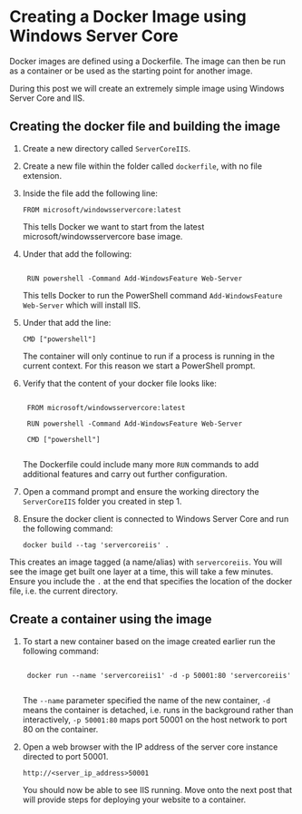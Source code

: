 # Creating a Docker Image using Windows Server Core
Docker images are defined using a Dockerfile. The image can then be run as a container or be used as the starting point for another image.

During this post we will create an extremely simple image using Windows Server Core and IIS.

## Creating the docker file and building the image
1. Create a new directory called ```ServerCoreIIS```.
2. Create a new file within the folder called ```dockerfile```, with no file extension.
3. Inside the file add the following line:

    <code>FROM microsoft/windowsservercore:latest</code>
    
    This tells Docker we want to start from the latest microsoft/windowsservercore base image.
4. Under that add the following:

    <code>
    RUN powershell -Command Add-WindowsFeature Web-Server</code>

    This tells Docker to run the PowerShell command ```Add-WindowsFeature Web-Server``` which will install IIS.

5. Under that add the line:

    <code>CMD ["powershell"]</code>
    
    The container will only continue to run if a process is running in the current context. For this reason we start a PowerShell prompt.

6. Verify that the content of your docker file looks like:

    <code>
    FROM microsoft/windowsservercore:latest<br />
    RUN powershell -Command Add-WindowsFeature Web-Server<br />
    CMD ["powershell"]
    </code>
    
    The Dockerfile could include many more ```RUN``` commands to add additional features and carry out further configuration.

7. Open a command prompt and ensure the working directory the ```ServerCoreIIS``` folder you created in step 1.

8. Ensure the docker client is connected to Windows Server Core and run the following command:

    <code>docker build --tag 'servercoreiis' .</code> 

This creates an image tagged (a name/alias) with ```servercoreiis```. You will see the image get built one layer at a time, this will take a few minutes. Ensure you include the ```.``` at the end that specifies the location of the docker file, i.e. the current directory.

## Create a container using the image
1. To start a new container based on the image created earlier run the following command:

    <code>
    docker run --name 'servercoreiis1' -d -p 50001:80 'servercoreiis'
    </code>
    
    The ```--name``` parameter specified the name of the new container, ```-d``` means the container is detached, i.e. runs in the background rather than interactively, ```-p 50001:80``` maps port 50001 on the host network to port 80 on the container.
    
2. Open a web browser with the IP address of the server core instance directed to port 50001.

    <code>http://&lt;server_ip_address&gt;50001</code>

    You should now be able to see IIS running. Move onto the next post that will provide steps for deploying your website to a container.